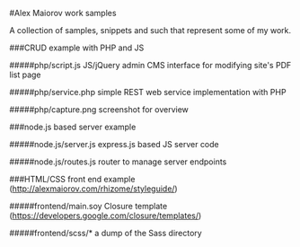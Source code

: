 #Alex Maiorov work samples

A collection of samples, snippets and such that represent some of my work.

###CRUD example with PHP and JS

#####php/script.js
JS/jQuery admin CMS interface for modifying site's PDF list page

#####php/service.php
simple REST web service implementation with PHP

#####php/capture.png
screenshot for overview

###node.js based server example

#####node.js/server.js
express.js based JS server code

#####node.js/routes.js
router to manage server endpoints

###HTML/CSS front end example (http://alexmaiorov.com/rhizome/styleguide/)

#####frontend/main.soy
Closure template (https://developers.google.com/closure/templates/)

#####frontend/scss/*
a dump of the Sass directory

